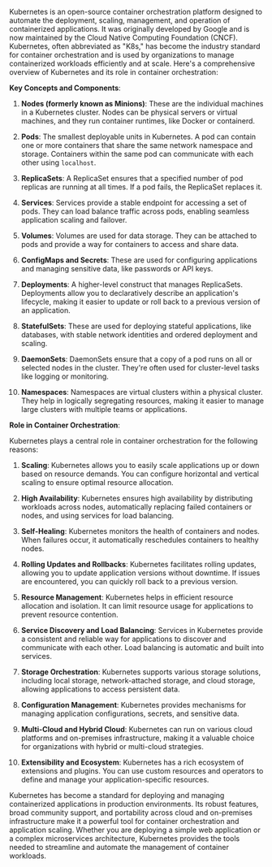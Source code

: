 Kubernetes is an open-source container orchestration platform designed to automate the deployment, scaling, management, and operation of containerized applications. It was originally developed by Google and is now maintained by the Cloud Native Computing Foundation (CNCF). Kubernetes, often abbreviated as "K8s," has become the industry standard for container orchestration and is used by organizations to manage containerized workloads efficiently and at scale. Here's a comprehensive overview of Kubernetes and its role in container orchestration:

**Key Concepts and Components**:

1. **Nodes (formerly known as Minions)**: These are the individual machines in a Kubernetes cluster. Nodes can be physical servers or virtual machines, and they run container runtimes, like Docker or containerd.

2. **Pods**: The smallest deployable units in Kubernetes. A pod can contain one or more containers that share the same network namespace and storage. Containers within the same pod can communicate with each other using `localhost`.

3. **ReplicaSets**: A ReplicaSet ensures that a specified number of pod replicas are running at all times. If a pod fails, the ReplicaSet replaces it.

4. **Services**: Services provide a stable endpoint for accessing a set of pods. They can load balance traffic across pods, enabling seamless application scaling and failover.

5. **Volumes**: Volumes are used for data storage. They can be attached to pods and provide a way for containers to access and share data.

6. **ConfigMaps and Secrets**: These are used for configuring applications and managing sensitive data, like passwords or API keys.

7. **Deployments**: A higher-level construct that manages ReplicaSets. Deployments allow you to declaratively describe an application's lifecycle, making it easier to update or roll back to a previous version of an application.

8. **StatefulSets**: These are used for deploying stateful applications, like databases, with stable network identities and ordered deployment and scaling.

9. **DaemonSets**: DaemonSets ensure that a copy of a pod runs on all or selected nodes in the cluster. They're often used for cluster-level tasks like logging or monitoring.

10. **Namespaces**: Namespaces are virtual clusters within a physical cluster. They help in logically segregating resources, making it easier to manage large clusters with multiple teams or applications.

**Role in Container Orchestration**:

Kubernetes plays a central role in container orchestration for the following reasons:

1. **Scaling**: Kubernetes allows you to easily scale applications up or down based on resource demands. You can configure horizontal and vertical scaling to ensure optimal resource allocation.

2. **High Availability**: Kubernetes ensures high availability by distributing workloads across nodes, automatically replacing failed containers or nodes, and using services for load balancing.

3. **Self-Healing**: Kubernetes monitors the health of containers and nodes. When failures occur, it automatically reschedules containers to healthy nodes.

4. **Rolling Updates and Rollbacks**: Kubernetes facilitates rolling updates, allowing you to update application versions without downtime. If issues are encountered, you can quickly roll back to a previous version.

5. **Resource Management**: Kubernetes helps in efficient resource allocation and isolation. It can limit resource usage for applications to prevent resource contention.

6. **Service Discovery and Load Balancing**: Services in Kubernetes provide a consistent and reliable way for applications to discover and communicate with each other. Load balancing is automatic and built into services.

7. **Storage Orchestration**: Kubernetes supports various storage solutions, including local storage, network-attached storage, and cloud storage, allowing applications to access persistent data.

8. **Configuration Management**: Kubernetes provides mechanisms for managing application configurations, secrets, and sensitive data.

9. **Multi-Cloud and Hybrid Cloud**: Kubernetes can run on various cloud platforms and on-premises infrastructure, making it a valuable choice for organizations with hybrid or multi-cloud strategies.

10. **Extensibility and Ecosystem**: Kubernetes has a rich ecosystem of extensions and plugins. You can use custom resources and operators to define and manage your application-specific resources.

Kubernetes has become a standard for deploying and managing containerized applications in production environments. Its robust features, broad community support, and portability across cloud and on-premises infrastructure make it a powerful tool for container orchestration and application scaling. Whether you are deploying a simple web application or a complex microservices architecture, Kubernetes provides the tools needed to streamline and automate the management of container workloads.